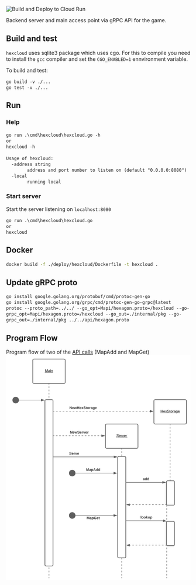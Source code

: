 ![Build and Deploy to Cloud Run](https://github.com/3vilM33pl3/hexcloud/workflows/Build%20and%20Deploy%20to%20Cloud%20Run/badge.svg)

Backend server and main access point via gRPC API for the game.

## Build and test
`hexcloud` uses sqlite3 package which uses cgo. For this to compile you need to install the `gcc` compiler
and set the `CGO_ENABLED=1` ennvironment variable.

To build and test:
```shell
go build -v ./...
go test -v ./...
```

## Run
### Help
```shell
go run .\cmd\hexcloud\hexcloud.go -h 
or 
hexcloud -h 

Usage of hexcloud:
  -address string
        address and port number to listen on (default "0.0.0.0:8080")
  -local
        running local
```
### Start server
Start the server listening on `localhost:8080`
```shell
go run .\cmd\hexcloud\hexcloud.go  
or 
hexcloud 
```

## Docker
```bash
docker build -f ./deploy/hexcloud/Dockerfile -t hexcloud .
```

## Update gRPC proto
```shell
go install google.golang.org/protobuf/cmd/protoc-gen-go
go install google.golang.org/grpc/cmd/protoc-gen-go-grpc@latest
protoc --proto_path=../../ --go_opt=Mapi/hexagon.proto=/hexcloud --go-grpc_opt=Mapi/hexagon.proto=/hexcloud --go_out=./internal/pkg --go-grpc_out=./internal/pkg ../../api/hexagon.proto
```

## Program Flow
Program flow of two of the [API calls](./api/hexagon.proto) (MapAdd and MapGet)
![UML Sequence Diagram](./images/hexcloud.svg)

